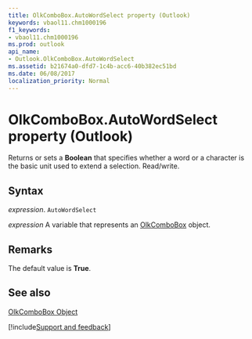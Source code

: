 ```yaml
---
title: OlkComboBox.AutoWordSelect property (Outlook)
keywords: vbaol11.chm1000196
f1_keywords:
- vbaol11.chm1000196
ms.prod: outlook
api_name:
- Outlook.OlkComboBox.AutoWordSelect
ms.assetid: b21674a0-dfd7-1c4b-acc6-40b382ec51bd
ms.date: 06/08/2017
localization_priority: Normal
---
```



# OlkComboBox.AutoWordSelect property (Outlook)

Returns or sets a  **Boolean** that specifies whether a word or a character is the basic unit used to extend a selection. Read/write.


## Syntax

_expression_. `AutoWordSelect`

_expression_ A variable that represents an [OlkComboBox](Outlook.OlkComboBox.md) object.


## Remarks

The default value is  **True**.


## See also


[OlkComboBox Object](Outlook.OlkComboBox.md)

[!include[Support and feedback](~/includes/feedback-boilerplate.md)]